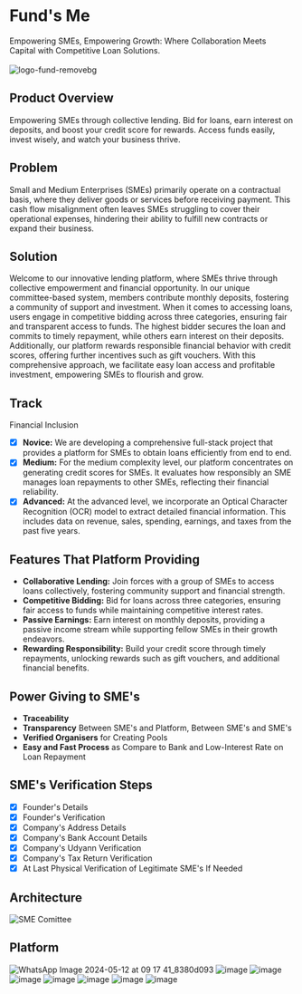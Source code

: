 # Fund's Me
Empowering SMEs, Empowering Growth: 
Where Collaboration Meets Capital with Competitive Loan Solutions. <br/> <br/>
![logo-fund-removebg](https://github.com/Kali-Decoder/hack-bangalore/assets/82640789/9ad99e61-b126-4519-90b1-bf4f72f52e95)

## Product Overview
Empowering SMEs through collective lending. Bid for loans, earn interest on deposits, and boost your credit score for rewards. Access funds easily, invest wisely, and watch your business thrive.

## Problem

Small and Medium Enterprises (SMEs) primarily operate on a contractual basis, where they deliver goods or services before receiving payment. This cash flow misalignment often leaves SMEs struggling to cover their operational expenses, hindering their ability to fulfill new contracts or expand their business.

## Solution

Welcome to our innovative lending platform, where SMEs thrive through collective empowerment and financial opportunity. In our unique committee-based system, members contribute monthly deposits, fostering a community of support and investment. When it comes to accessing loans, users engage in competitive bidding across three categories, ensuring fair and transparent access to funds. The highest bidder secures the loan and commits to timely repayment, while others earn interest on their deposits. Additionally, our platform rewards responsible financial behavior with credit scores, offering further incentives such as gift vouchers. With this comprehensive approach, we facilitate easy loan access and profitable investment, empowering SMEs to flourish and grow.

## Track
Financial Inclusion 

- [x] **Novice:** We are developing a comprehensive full-stack project that provides a platform for SMEs to obtain loans efficiently from end to end.
- [x] **Medium:** For the medium complexity level, our platform concentrates on generating credit scores for SMEs. It evaluates how responsibly an SME manages loan repayments to other SMEs, reflecting their financial reliability.
- [x] **Advanced:** At the advanced level, we incorporate an Optical Character Recognition (OCR) model to extract detailed financial information. This includes data on revenue, sales, spending, earnings, and taxes from the past five years.

## Features That Platform Providing 

- **Collaborative Lending:** Join forces with a group of SMEs to access loans collectively, fostering community support and financial strength.
- **Competitive Bidding:** Bid for loans across three categories, ensuring fair access to funds while maintaining competitive interest rates.
- **Passive Earnings:** Earn interest on monthly deposits, providing a passive income stream while supporting fellow SMEs in their growth endeavors.
- **Rewarding Responsibility:** Build your credit score through timely repayments, unlocking rewards such as gift vouchers, and additional financial benefits.


## Power Giving to SME's

- **Traceability**
- **Transparency** Between SME's and Platform, Between SME's and SME's
- **Verified Organisers** for Creating Pools
- **Easy and Fast Process** as Compare to Bank and Low-Interest Rate on Loan Repayment 


## SME's Verification Steps 

- [x] Founder's Details
- [x] Founder's Verification
- [x] Company's Address Details
- [x] Company's Bank Account Details
- [x] Company's Udyann Verification
- [x] Company's Tax Return Verification
- [x] At Last Physical Verification of Legitimate SME's If Needed

## Architecture
![SME Comittee](https://github.com/Kali-Decoder/hack-bangalore/assets/82640582/3df4ace4-796a-41eb-a39a-326376fbe5ac)

## Platform
![WhatsApp Image 2024-05-12 at 09 17 41_8380d093](https://github.com/Kali-Decoder/hack-bangalore/assets/82640582/fb61dec5-0eb9-4559-913c-ce22bbd716eb)
![image](https://github.com/Kali-Decoder/hack-bangalore/assets/82640582/c5c04a6f-ce3a-43b8-a2a6-cd28c0e7c14b)
![image](https://github.com/Kali-Decoder/hack-bangalore/assets/82640582/97c12a7f-de0c-4207-8677-b4d69dcf2a3a)
![image](https://github.com/Kali-Decoder/hack-bangalore/assets/82640582/e1815e21-5f31-4a76-9515-b09cae625884)
![image](https://github.com/Kali-Decoder/hack-bangalore/assets/82640582/4222896d-a5be-4296-a808-01efd06dd859)
![image](https://github.com/Kali-Decoder/hack-bangalore/assets/82640582/3fb7b2ea-b952-47bd-a680-4ee655d0f73f)
![image](https://github.com/Kali-Decoder/hack-bangalore/assets/82640582/78f604db-7151-4be6-98d3-ea4087d6e466)
![image](https://github.com/Kali-Decoder/hack-bangalore/assets/82640582/73cf794f-0b22-4db3-b764-ccafa2d000ef)











